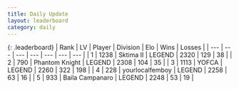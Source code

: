 ```yaml
---
title: Daily Update
layout: leaderboard
category: daily
---
```


{: .leaderboard}
| Rank | LV | Player | Division | Elo | Wins | Losses |
| --- | --- | --- | --- | --- | --- | --- |
| <span data-change="0">1</span> | 1238 | <span title="ID: 402846">Sktima II</span> | LEGEND | <span data-change="0">2320</span> | <span data-change="0">129</span> | <span data-change="0">38</span> |
| <span data-change="0">2</span> | 790 | <span title="ID: 742939">Phantom Knight</span> | LEGEND | <span data-change="31">2308</span> | <span data-change="6">104</span> | <span data-change="0">35</span> |
| <span data-change="26">3</span> | 1113 | <span title="ID: 650820">YOFCA</span> | LEGEND | <span data-change="65">2260</span> | <span data-change="34">322</span> | <span data-change="11">198</span> |
| <span data-change="-1">4</span> | 228 | <span title="ID: 719486">yourlocalfemboy</span> | LEGEND | <span data-change="0">2258</span> | <span data-change="0">63</span> | <span data-change="0">16</span> |
| <span data-change="-1">5</span> | 933 | <span title="ID: 66144">Baila Campanaro</span> | LEGEND | <span data-change="0">2248</span> | <span data-change="0">53</span> | <span data-change="0">19</span> |